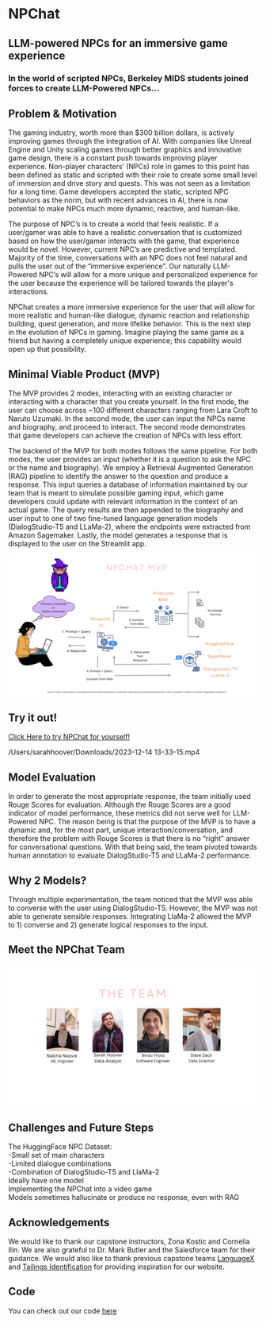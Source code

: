 # NPChat
## LLM-powered NPCs for an immersive game experience

### In the world of scripted NPCs, Berkeley MIDS students joined forces to create LLM-Powered NPCs…

## Problem & Motivation
The gaming industry, worth more than $300 billion dollars, is actively improving games through the integration of AI. With companies like Unreal Engine and Unity scaling games through better graphics and innovative game design, there is a constant push towards improving player experience. Non-player characters’ (NPCs) role in games to this point has been defined as static and scripted with their role to create some small level of immersion and drive story and quests. This was not seen as a limitation for a long time. Game developers accepted the static, scripted NPC behaviors as the norm, but with recent advances in AI, there is now potential to make NPCs much more dynamic, reactive, and human-like.
 
The purpose of NPC’s is to create a world that feels realistic. If a user/gamer was able to have a realistic conversation that is customized based on how the user/gamer interacts with the game, that experience would be novel. However, current NPC’s are predictive and templated. Majority of the time, conversations with an NPC does not feel natural and pulls the user out of the “immersive experience”. Our naturally LLM-Powered NPC’s will allow for a more unique and personalized experience for the user because the experience will be tailored towards the player's interactions.
 
NPChat creates a more immersive experience for the user that will allow for more realistic and human-like dialogue, dynamic reaction and relationship building, quest generation, and more lifelike behavior. This is the next step in the evolution of NPCs in gaming. Imagine playing the same game as a friend but having a completely unique experience; this capability would open up that possibility.

## Minimal Viable Product (MVP)

The MVP provides 2 modes, interacting with an existing character or interacting with a character that you create yourself. In the first mode, the user can choose across ~100 different characters ranging from Lara Croft to Naruto Uzumaki. In the second mode, the user can input the NPCs name and biography, and proceed to interact. The second mode demonstrates that game developers can achieve the creation of NPCs with less effort.

The backend of the MVP for both modes follows the same pipeline. For both modes, the user provides an input (whether it is a question to ask the NPC or the name and biography). We employ a Retrieval Augmented Generation (RAG) pipeline to identify the answer to the question and produce a response. This input queries a database of information maintained by our team that is meant to simulate possible gaming input, which game developers could update with relevant information in the context of an actual game. The query results are then appended to the biography and user input to one of two fine-tuned language generation models (DialogStudio-T5 and LLaMa-2), where the endpoints were extracted from Amazon Sagemaker. Lastly, the model generates a response that is displayed to the user on the Streamlit app.

![Diagram of MVP](/images/MVP.png)

## Try it out!
[Click Here to try NPChat for yourself!](https://chatbot-kf5skpawx3ew3ho63mnlub.streamlit.app)

/Users/sarahhoover/Downloads/2023-12-14 13-33-15.mp4
 
## Model Evaluation
In order to generate the most appropriate response, the team initially used Rouge Scores for evaluation. Although the Rouge Scores are a good indicator of model performance, these metrics did not serve well for LLM-Powered NPC. The reason being is that the purpose of the MVP is to have a dynamic and, for the most part, unique interaction/conversation, and therefore the problem with Rouge Scores is that there is no “right” answer for conversational questions. With that being said, the team pivoted towards human annotation to evaluate DialogStudio-T5 and LLaMa-2 performance.
 
## Why 2 Models? 
Through multiple experimentation, the team noticed that the MVP was able to converse with the user using DialogStudio-T5. However, the MVP was not able to generate sensible responses. Integrating LlaMa-2 allowed the MVP to 1) converse and 2) generate logical responses to the input. 


## Meet the NPChat Team
![NPChat Rockstars](/images/team.png)

## Challenges and Future Steps 
The HuggingFace NPC Dataset:  
-Small set of main characters  
-Limited dialogue combinations  
-Combination of DialogStudio-T5 and LlaMa-2  
Ideally have one model  
Implementing the NPChat into a video game  
Models sometimes hallucinate or produce no response, even with RAG

## Acknowledgements

We would like to thank our capstone instructors, Zona Kostic and Cornelia Ilin. We are also grateful to Dr. Mark Butler and the Salesforce team for their guidance. We would also like to thank previous capstone teams [LanguageX](https://www.ischool.berkeley.edu/projects/2023/languagex) and [Tailings Identification](https://ginnyp.github.io/tailings) for providing inspiration for our website.

## Code

You can check out our code [here](https://github.com/slhoover/NPChat)

